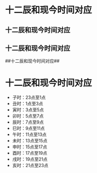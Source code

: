 # 十二辰和现今时间对应

## 十二辰和现今时间对应
## 十二辰和现今时间对应 ##

##十二辰和现今时间对应##
  
<h1>十二辰和现今时间对应</h1>

- 子时：23点至1点
- 丑时：1点至3点
- 寅时：3点至5点
- 卯时：5点至7点
- 辰时：7点至9点
- 巳时：9点至11点
- 午时：11点至13点
- 未时：13点至15点
- 申时：15点至17点
- 酉时：17点至19点
- 戌时：19点至21点
- 亥时：21点至23点



